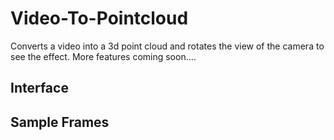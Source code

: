 # Video-To-Pointcloud

Converts a video into a 3d point cloud and rotates the view of the camera to see the effect.
More features coming soon....

## Interface

## Sample Frames
